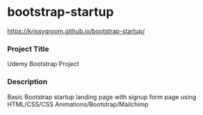 # bootstrap-startup
https://krissygroom.github.io/bootstrap-startup/

### Project Title
Udemy Bootstrap Project 

### Description
Basic Bootstrap startup landing page with signup form page using HTML/CSS/CSS Animations/Bootstrap/Mailchimp
